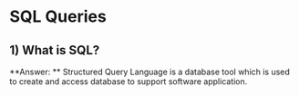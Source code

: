 # SQL Queries

## 1) What is SQL?

**Answer: **  Structured Query Language is a database tool which is used to create and access database to support software application.

